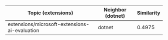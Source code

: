 | Topic (extensions) | Neighbor (dotnet) | Similarity |
|-------------|-------------------|------------|
| extensions/microsoft-extensions-ai-evaluation | dotnet | 0.4975 |
